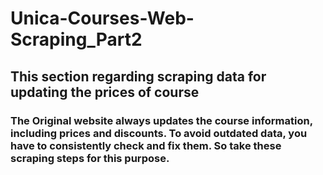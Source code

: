 # Unica-Courses-Web-Scraping_Part2
## This section regarding scraping data for updating the prices of course
### The Original website always updates the course information, including prices and discounts. To avoid outdated data, you have to consistently check and fix them. So take these scraping steps for this purpose.
